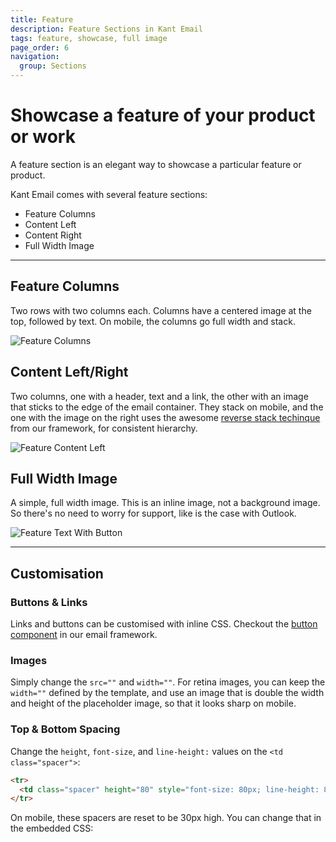 ```yaml
---
title: Feature
description: Feature Sections in Kant Email
tags: feature, showcase, full image
page_order: 6
navigation:
  group: Sections
---
```


# Showcase a feature of your product or work

A feature section is an elegant way to showcase a particular feature or product. 

Kant Email comes with several feature sections:

- Feature Columns
- Content Left
- Content Right
- Full Width Image

---

## Feature Columns

Two rows with two columns each. Columns have a centered image at the top, followed by text. 
On mobile, the columns go full width and stack.

![Feature Columns](/img/email/kant/sections/thumbs/feature-columns.jpg)

## Content Left/Right

Two columns, one with a header, text and a link, the other with an image that sticks to the edge of the 
email container. They stack on mobile, and the one with the image on the right uses the awesome 
[reverse stack techinque](https://docs.thememountain.com/pine/utilities/reverse-stack) 
from our framework, for consistent hierarchy.

![Feature Content Left](/img/email/kant/sections/thumbs/feature-content-left.jpg)

## Full Width Image

A simple, full width image. This is an inline image, not a background image. 
So there's no need to worry for support, like is the case with Outlook.

![Feature Text With Button](/img/email/kant/sections/thumbs/full-width-image.jpg)

---

## Customisation

### Buttons & Links

Links and buttons can be customised with inline CSS. Checkout the [button component](https://docs.thememountain.com/pine/components/button) in our email framework.

### Images

Simply change the `src=""` and `width=""`. For retina images, you can keep the `width=""` defined by the template, 
and use an image that is double the width and height of the placeholder image, so that it looks sharp on mobile.

### Top & Bottom Spacing

Change the `height`, `font-size`, and `line-height:` values on the `<td class="spacer">`:

```html
<tr>
  <td class="spacer" height="80" style="font-size: 80px; line-height: 80px; mso-line-height-rule: exactly;">&nbsp;</td>
</tr>
```

On mobile, these spacers are reset to be 30px high. You can change that in the embedded CSS:

